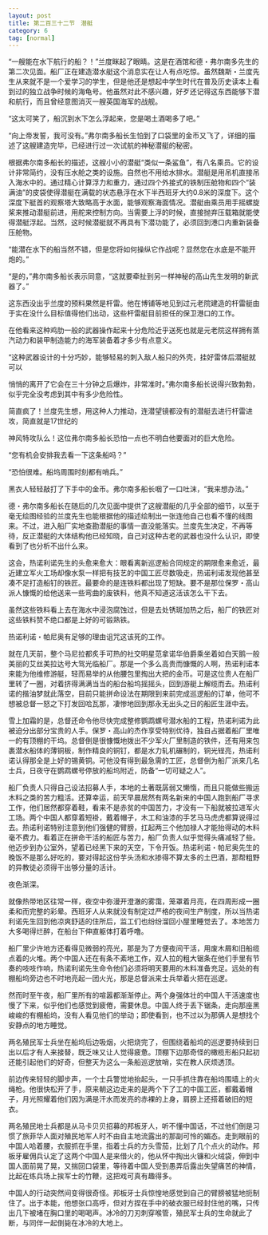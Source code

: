 ```yaml
---
layout: post
title: 第二百三十二节　潜艇
category: 6
tag: [normal]
---
```


“一艘能在水下航行的船？！”兰度眯起了眼睛。这是在酒馆和德・弗尔南多先生的第二次见面。船厂正在建造潜水艇这个消息实在让人有点吃惊。虽然魏斯・兰度先生从来就不是一个爱学习的学生，但是他还是想起中学生时代在普及历史读本上看到过的独立战争时候的海龟号。他虽然对此不感兴趣，好歹还记得这东西能够下潜和航行，而且曾经意图消灭一艘英国海军的战舰。

“这太可笑了，船沉到水下怎么浮起来，您是喝土酒喝多了吧。”

“向上帝发誓，我可没有。”弗尔南多船长生怕到了口袋里的金币又飞了，详细的描述了这艘建造完毕，已经进行过一次试航的神秘潜艇的秘密。

根据弗尔南多船长的描述，这艘小小的潜艇“类似一条鲨鱼”，有八名乘员。它的设计非常简约，没有压水舱之类的设施。自然也不用给水排水。潜艇是用吊机直接吊入海水中的。通过精心计算浮力和重力，通过四个外接式的铁制压舱物和四个“装满油”的皮袋使得潜艇在满载的状态悬浮在水下半西班牙大约0.8米的深度下。这个深度下艇首的观察塔大致略高于水面，能够观察海面情况。潜艇由乘员用手摇螺旋桨来推动潜艇前进，用舵来控制方向。当需要上浮的时候，直接抛弃压载箱就能使得潜艇浮起。当然，这时候潜艇就不再具有下潜功能了，必须回到港口内重新装备压舱物。

“能潜在水下的船当然不错，但是您将如何操纵它作战呢？显然您在水底是不能开炮的。”

“是的，”弗尔南多船长表示同意，“这就要牵扯到另一样神秘的高山先生发明的新武器了。”

这东西没出乎兰度的预料果然是杆雷。他在博铺等地见到过元老院建造的杆雷艇由于实在没什么目标值得他们出动，这些杆雷艇目前担任的保卫港口的工作。

在他看来这种鸡肋一般的武器操作起来十分危险近乎送死也就是元老院这样拥有蒸汽动力和装甲制造能力的海军装备着才多少有点意义。

“这种武器设计的十分巧妙，能够轻易的刺入敌人船只的外壳，挂好雷体后潜艇就可以

悄悄的离开了它会在三十分钟之后爆炸，非常准时。”弗尔南多船长说得兴致勃勃，似乎完全没考虑到其中有多少危险性。

简直疯了！兰度先生想，用这种人力推动，连潜望镜都没有的潜艇去进行杆雷进攻，简直就是17世纪的

神风特攻队么！这位弗尔南多船长恐怕一点也不明白他要面对的巨大危险。

“您有机会安排我去看一下这条船吗？”

“恐怕很难。船坞周围时刻都有哨兵。”

黑衣人轻轻敲打了下手中的金币。弗尔南多船长咽了一口吐沫，“我来想办法。”

德・弗尔南多船长在随后的几次见面中提供了这艘潜艇的几乎全部的细节，以至于毫无绘图经验的兰度先生也能根据他的描述绘制出一张连他自己也看不懂的线图来。不过，进入船厂实地查勘潜艇的事情一直没能落实。兰度先生决定，不再等待，反正潜艇的大体结构他已经知晓，自己对这种古老的武器也没什么认识，即使看到了也分析不出什么来。

这会，热诺利诺先生的头愈来愈大：眼看离新巡逻船合同规定的期限愈来愈近，最近建立军火工场却像水泵一样把有技艺的中国工匠尽数吸走，热诺利诺发现他甚至凑不足打造船钉的铁匠。最要命的是连铁料都出现了短缺。要不是那位保罗・高山派人慷慨的给他送来一些弯曲的废铁料，他真不知道这活该怎么干下去。

虽然这些铁料看上去在海水中浸泡腐蚀过，但是去处锈斑加热之后，船厂的铁匠对这些铁料赞不绝口都是上好的可锻熟铁。

热诺利诺・帕尼奥有足够的理由诅咒这该死的工作。

就在几天前，整个马尼拉都炙手可热的社交明星范拿诺华伯爵乘坐着如白天鹅一般美丽的艾丝美拉达号大驾光临船厂。那是一个多么高贵而慷慨的人啊，热诺利诺本来能为他维修游艇，轻而易举的从他腰包里掏出大把的金币。可是这位贵人在船厂里转了一圈，对着挤得满满当当的船台船坞摇摇头，回到游艇上解缆而去。热诺利诺的揩油梦就此落空，目前只能拼命设法在期限到来前完成巡逻船的订单，他可不想被总督一怒之下打发回哈瓦那，凄惨地回到那永无出头之日的船匠生涯中去。

雪上加霜的是，总督还命令他尽快完成整修鹦鹉螺号潜水船的工程，热诺利诺为此被迫分出部分宝贵的人手。保罗・高山的杰作享受特别优待，独自占据着船厂里唯一的有顶棚的干坞。总督倒是很慷慨地拨出不少军火厂里制造的铁件，还有用来包裹潜水船体的薄铜板，制作精良的铜钉，都是水力轧机碾制的，铜光锃亮，热诺利诺认得那全是上好的锡黄铜。可他没有得到最急需的工匠，总督倒为船厂派来几名士兵，日夜守在鹦鹉螺号停放的船坞附近，防备“一切可疑之人”。

船厂负责人只得自己设法招募人手，本地的土著既孱弱又懒惰，而且只能做些搬运木料之类的苦力粗活。还算幸运，前天早晨居然有两名新来的中国人跑到船厂寻求工作，他们居然都穿着鞋，看来不是赤贫的中国苦力，才没有一下船就被拉进军火工场。两个中国人都穿着短褂，戴着帽子，木工和油漆的手艺马马虎虎都算说得过去。热诺利诺特别注意到他们强健的臂膀，扛起两三个他加禄人才能抬得动的木料毫不费力。看着正在拼命干活的船匠与苦力，船厂负责人似乎觉得头痛减轻了些。他迈步到办公室外，望着已经黑下来的天空，下令开饭。热诺利诺・帕尼奥先生的晚饭不是那么好吃的，要对得起这份芋头汤和水掺得不算太多的土巴酒，那帮粗野的异教徒必须得干出够分量的活计。

夜色渐深。

就像热带地区往常一样，夜空中弥漫开澄澈的雾霭，笼罩着月亮，在四周形成一圈柔和而完整的彩晕。西班牙人从来就没有制定过严格的夜间生产制度，所以当热诺利诺先生回到他凉爽舒适的住所后，监工们也纷纷溜回小屋里睡觉去了。本地苦力大多喝得烂醉，在船台下伸直躯体打着呼噜。

船厂里少许地方还看得见微弱的亮光，那是为了方便夜间干活，用废木屑和旧船缆点着的火堆。两个中国人还在有条不紊地工作，双人拉的粗大锯条在他们手里有节奏的吱吱作响，热诺利诺先生命令他们必须将明天要用的木料准备充足。远处的有棚船坞旁边也不时地亮起一团火光，那是总督派来士兵举着火把在巡逻。

然而时至午夜，船厂里所有的喧嚣都渐渐停止。两个身强体壮的中国人干活速度也慢了下来，似乎他们也感觉到疲倦，需要休息。中国人终于丢下锯条，走向那座黑峻峻的有棚船坞，没有人看见他们的举动；即使看到，也不过以为那俩人是想找个安静点的地方睡觉。

两名殖民军士兵坐在船坞后边吸烟，火把烧完了，但围绕着船坞的巡逻要持续到日出以后才有人来接替，既乏味又让人觉得疲惫。顶棚下边那奇怪的橄榄形船只起初还能引起他们的好奇，但整天为这么一条船巡逻放哨，实在教人厌烦透顶。

前边传来轻轻的脚步声，一个士兵警觉地抬起头，一只手抓住靠在船坞围墙上的火绳枪。他很快松开了手，原来朝这边走来的是两个下了工的中国工匠，都戴着帽子，月光照耀着他们因为满是汗水而发亮的赤裸的上身，肩膀上还搭着破旧的短衣。

两名殖民地士兵都是从马卡贝贝招募的邦板牙人，听不懂中国话，不过他们倒是习惯了旅菲华人面对殖民地军人时不由自主地流露出的那副可怜的媚态。走到眼前的中国人哈着腰，衣服抓在手里，指着士兵的方头雪茄，比划了几个点火的动作。邦板牙雇佣兵认定了这两个中国人是来借火的，他从怀中掏出火镰和火绒袋，伸到中国人面前晃了晃，又揣回口袋里，等待着中国人受到愚弄后露出失望痛苦的神情，比起在练兵场上挨军士的竹鞭，这把戏可真有趣得多。

中国人的行动突然间变得很奇怪。邦板牙士兵惊惶地感觉到自己的臂膀被猛地扼制住了。出于本能，他想张口高呼，但对方捏在手中的破衣服已经封住他的嘴，只传出几下被堵在胸口里的喝喝声。冰冷的刀刃刺穿喉管，殖民军士兵的生命就此了断，与同伴一起倒毙在冰冷的大地上。

